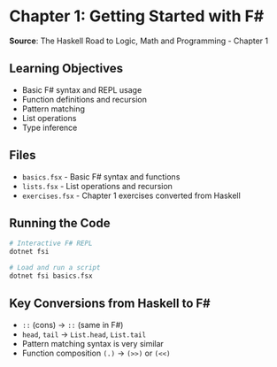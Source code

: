 # Chapter 1: Getting Started with F#

**Source**: The Haskell Road to Logic, Math and Programming - Chapter 1

## Learning Objectives
- Basic F# syntax and REPL usage
- Function definitions and recursion
- Pattern matching
- List operations
- Type inference

## Files
- `basics.fsx` - Basic F# syntax and functions
- `lists.fsx` - List operations and recursion
- `exercises.fsx` - Chapter 1 exercises converted from Haskell

## Running the Code
```bash
# Interactive F# REPL
dotnet fsi

# Load and run a script
dotnet fsi basics.fsx
```

## Key Conversions from Haskell to F#
- `::` (cons) → `::` (same in F#)
- `head`, `tail` → `List.head`, `List.tail`
- Pattern matching syntax is very similar
- Function composition `(.)` → `(>>)` or `(<<)`
